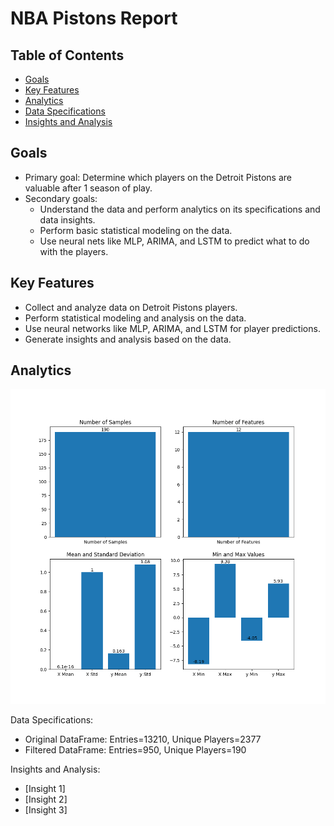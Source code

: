 # NBA Pistons Report

## Table of Contents

- [Goals](#goals)
- [Key Features](#key-features)
- [Analytics](#analytics)
- [Data Specifications](#data-specifications)
- [Insights and Analysis](#insights-and-analysis)

## Goals

- Primary goal: Determine which players on the Detroit Pistons are valuable after 1 season of play.
- Secondary goals:
  - Understand the data and perform analytics on its specifications and data insights.
  - Perform basic statistical modeling on the data.
  - Use neural nets like MLP, ARIMA, and LSTM to predict what to do with the players.

## Key Features

- Collect and analyze data on Detroit Pistons players.
- Perform statistical modeling and analysis on the data.
- Use neural networks like MLP, ARIMA, and LSTM for player predictions.
- Generate insights and analysis based on the data.

## Analytics

![Graph](data/graphs/analytics.png)

Data Specifications:

- Original DataFrame: Entries=13210, Unique Players=2377
- Filtered DataFrame: Entries=950, Unique Players=190

Insights and Analysis:

- [Insight 1]
- [Insight 2]
- [Insight 3]
